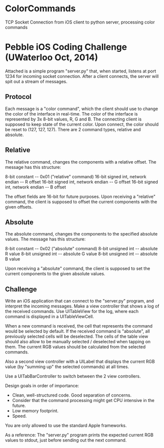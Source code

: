 ColorCommands
=============

TCP Socket Connection from iOS client to python server, processing color commands

Pebble iOS Coding Challenge (UWaterloo Oct, 2014)
===

Attached is a simple program "server.py" that, when started, listens at port 1234 for incoming socket connection.
After a client connects, the server will spit out a stream of messages.

Protocol
---

Each message is a "color command", which the client should use to change the color of the interface in real-time.
The color of the interface is represented by 3x 8-bit values, R, G and B.
The connecting client is supposed to keep state of the current color. Upon connect, the color should be reset to (127, 127, 127).
There are 2 command types, relative and absolute.

Relative
---
The relative command, changes the components with a relative offset.
The message has this structure:

8-bit constant 	                  -- 0x01 ("relative" command)
16-bit signed int, network endian -- R offset
16-bit signed int, network endian -- G offset
16-bit signed int, network endian -- B offset

The offset fields are 16-bit for future purposes.
Upon receiving a "relative" command, the client is supposed to offset the current components with the given offsets.


Absolute
---
The absolute command, changes the components to the specified absolute values.
The message has this structure:

8-bit constant 	   -- 0x02 ("absolute" command)
8-bit unsigned int -- absolute R value
8-bit unsigned int -- absolute G value
8-bit unsigned int -- absolute B value

Upon receiving a "absolute" command, the client is supposed to set the current components to the given absolute values.


Challenge
---

Write an iOS application that can connect to the "server.py" program, and interpret the incoming messages.
Make a view controller that shows a log of the received commands.
Use UITableView for the log, where each command is displayed in a UITableViewCell.

When a new command is received, the cell that represents the command would be selected by default.
If the received command is "absolute", all previously selected cells will be deselected.
The cells of the table view should also allow to be manually selected / deselected when tapping on them.
The current RGB values should be calculated from the selected commands.

Also a second view controller with a UILabel that displays the current RGB value (by "summing up" the selected commands) at all times.

Use a UITabBarController to switch between the 2 view controllers.

Design goals in order of importance:
- Clean, well-structured code. Good separation of concerns.
- Consider that the command processing might get CPU intensive in the future.
- Low memory footprint.
- Speed.

You are only allowed to use the standard Apple frameworks.

As a reference: The "server.py" program prints the expected current RGB values to stdout, just before sending out the next command.